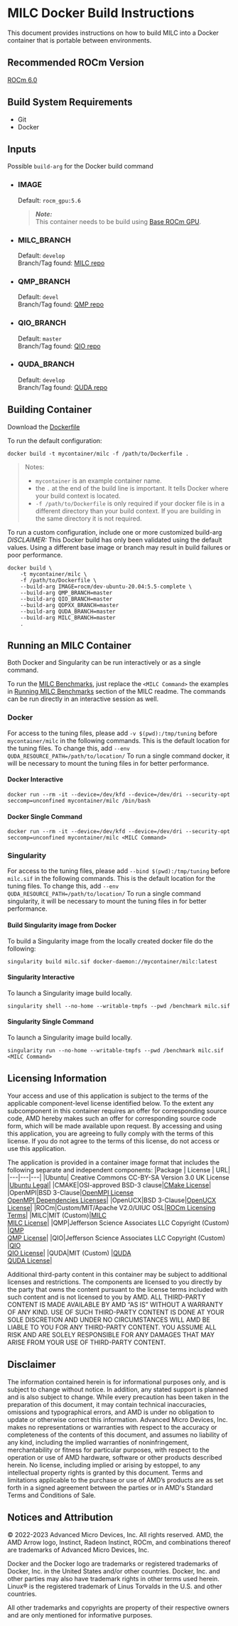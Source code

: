 # MILC Docker Build Instructions 
This document provides instructions on how to build MILC into a Docker container that is portable between environments.

## Recommended ROCm Version
[ROCm 6.0](https://repo.radeon.com/amdgpu-install/6.0/ubuntu/)

## Build System Requirements
- Git
- Docker

## Inputs
Possible `build-arg` for the Docker build command  

- ### IMAGE
    Default: `rocm_gpu:5.6`  
    > ***Note:***  
    >  This container needs to be build using [Base ROCm GPU](/base-gpu-mpi-rocm-docker/Dockerfile).

- ### MILC_BRANCH
    Default: `develop`  
    Branch/Tag found: [MILC repo](https://github.com/milc-qcd/milc_qcd/)

- ### QMP_BRANCH
    Default: `devel`  
    Branch/Tag found: [QMP repo](https://github.com/usqcd-software/qmp.git)

- ### QIO_BRANCH
    Default: `master`  
    Branch/Tag found: [QIO repo](https://github.com/usqcd-software/qio.git)

- ### QUDA_BRANCH
    Default: `develop`  
    Branch/Tag found: [QUDA repo](https://github.com/lattice/quda.git)

## Building Container
Download the [Dockerfile](/milc/docker/Dockerfile)

To run the default configuration:
```
docker build -t mycontainer/milc -f /path/to/Dockerfile . 
```
> Notes:  
>- `mycontainer` is an example container name.
>- the `.` at the end of the build line is important. It tells Docker where your build context is located.
>- `-f /path/to/Dockerfile` is only required if your docker file is in a different directory than your build context. If you are building in the same directory it is not required. 

To run a custom configuration, include one or more customized build-arg  
*DISCLAIMER:* This Docker build has only been validated using the default values. Using a different base image or branch may result in build failures or poor performance.  
```
docker build \
    -t mycontainer/milc \
    -f /path/to/Dockerfile \
    --build-arg IMAGE=rocm/dev-ubuntu-20.04:5.5-complete \
    --build-arg QMP_BRANCH=master
    --build-arg QIO_BRANCH=master
    --build-arg QDPXX_BRANCH=master
    --build-arg QUDA_BRANCH=master
    --build-arg MILC_BRANCH=master
    . 
```

## Running an MILC Container
Both Docker and Singularity can be run interactively or as a single command.

To run the [MILC Benchmarks](/milc/README.md#running-milc-benchmarks), just replace the `<MILC Command>` the examples in [Running MILC Benchmarks](/milc/README.md#running-milc-benchmarks) section of the MILC readme. The commands can be run directly in an interactive session as well. 

### Docker  
For access to the tuning files, please add `-v $(pwd):/tmp/tuning` before `mycontainer/milc` in the following commands. This is the default location for the tuning files. To change this, add `--env QUDA_RESOURCE_PATH=/path/to/location/`
To run a single command docker, it will be necessary to mount the tuning files in for better performance. 

#### Docker Interactive
```
docker run --rm -it --device=/dev/kfd --device=/dev/dri --security-opt seccomp=unconfined mycontainer/milc /bin/bash
```
#### Docker Single Command
```
docker run --rm -it --device=/dev/kfd --device=/dev/dri --security-opt seccomp=unconfined mycontainer/milc <MILC Command>
```

### Singularity  
For access to the tuning files, please add `--bind $(pwd):/tmp/tuning` before `milc.sif` in the following commands. This is the default location for the tuning files. To change this, add `--env QUDA_RESOURCE_PATH=/path/to/location/`
To run a single command singularity, it will be necessary to mount the tuning files in for better performance. 

#### Build Singularity image from Docker
To build a Singularity image from the locally created docker file do the following:
```
singularity build milc.sif docker-daemon://mycontainer/milc:latest
```

#### Singularity Interactive
To launch a Singularity image build locally.
```
singularity shell --no-home --writable-tmpfs --pwd /benchmark milc.sif
```

#### Singularity Single Command
To launch a Singularity image build locally.
```
singularity run --no-home --writable-tmpfs --pwd /benchmark milc.sif <MILC Command>
```


## Licensing Information
Your access and use of this application is subject to the terms of the applicable component-level license identified below. To the extent any subcomponent in this container requires an offer for corresponding source code, AMD hereby makes such an offer for corresponding source code form, which will be made available upon request. By accessing and using this application, you are agreeing to fully comply with the terms of this license. If you do not agree to the terms of this license, do not access or use this application.

The application is provided in a container image format that includes the following separate and independent components:
|Package | License | URL|
|---|---|---|
|Ubuntu| Creative Commons CC-BY-SA Version 3.0 UK License |[Ubuntu Legal](https://ubuntu.com/legal)|
|CMAKE|OSI-approved BSD-3 clause|[CMake License](https://cmake.org/licensing/)|
|OpenMPI|BSD 3-Clause|[OpenMPI License](https://www-lb.open-mpi.org/community/license.php)<br /> [OpenMPI Dependencies Licenses](https://docs.open-mpi.org/en/v5.0.x/license/index.html)|
|OpenUCX|BSD 3-Clause|[OpenUCX License](https://openucx.org/license/)|
|ROCm|Custom/MIT/Apache V2.0/UIUC OSL|[ROCm Licensing Terms](https://rocm.docs.amd.com/en/latest/release/licensing.html)|
|MILC|MIT (Custom)|[MILC](http://physics.utah.edu/~detar/milc/)<br >[MILC License](https://github.com/milc-qcd/milc_qcd/blob/master/LICENSE)|
|QMP|Jefferson Science Associates LLC Copyright (Custom) |[QMP](https://github.com/usqcd-software/qmp)<br >[QMP License](https://github.com/usqcd-software/qmp/blob/master/LICENSE)|
|QIO|Jefferson Science Associates LLC Copyright (Custom) |[QIO](https://github.com/usqcd-software/qio)<br >[QIO License](https://github.com/usqcd-software/qio/blob/master/COPYING)|
|QUDA|MIT (Custom) |[QUDA](https://github.com/lattice/quda)<br >[QUDA License](https://github.com/lattice/quda/blob/develop/LICENSE)|


Additional third-party content in this container may be subject to additional licenses and restrictions. The components are licensed to you directly by the party that owns the content pursuant to the license terms included with such content and is not licensed to you by AMD. ALL THIRD-PARTY CONTENT IS MADE AVAILABLE BY AMD “AS IS” WITHOUT A WARRANTY OF ANY KIND. USE OF SUCH THIRD-PARTY CONTENT IS DONE AT YOUR SOLE DISCRETION AND UNDER NO CIRCUMSTANCES WILL AMD BE LIABLE TO YOU FOR ANY THIRD-PARTY CONTENT. YOU ASSUME ALL RISK AND ARE SOLELY RESPONSIBLE FOR ANY DAMAGES THAT MAY ARISE FROM YOUR USE OF THIRD-PARTY CONTENT.

## Disclaimer
The information contained herein is for informational purposes only, and is subject to change without notice. In addition, any stated support is planned and is also subject to change. While every precaution has been taken in the preparation of this document, it may contain technical inaccuracies, omissions and typographical errors, and AMD is under no obligation to update or otherwise correct this information. Advanced Micro Devices, Inc. makes no representations or warranties with respect to the accuracy or completeness of the contents of this document, and assumes no liability of any kind, including the implied warranties of noninfringement, merchantability or fitness for particular purposes, with respect to the operation or use of AMD hardware, software or other products described herein. No license, including implied or arising by estoppel, to any intellectual property rights is granted by this document. Terms and limitations applicable to the purchase or use of AMD’s products are as set forth in a signed agreement between the parties or in AMD's Standard Terms and Conditions of Sale.

## Notices and Attribution
© 2022-2023 Advanced Micro Devices, Inc. All rights reserved. AMD, the AMD Arrow logo, Instinct, Radeon Instinct, ROCm, and combinations thereof are trademarks of Advanced Micro Devices, Inc.

Docker and the Docker logo are trademarks or registered trademarks of Docker, Inc. in the United States and/or other countries. Docker, Inc. and other parties may also have trademark rights in other terms used herein. Linux® is the registered trademark of Linus Torvalds in the U.S. and other countries.

All other trademarks and copyrights are property of their respective owners and are only mentioned for informative purposes.
